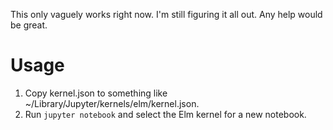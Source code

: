 This only vaguely works right now. I'm still figuring it all out. Any help would be great.

# Usage

1. Copy kernel.json to something like ~/Library/Jupyter/kernels/elm/kernel.json.
2. Run `jupyter notebook` and select the Elm kernel for a new notebook.

